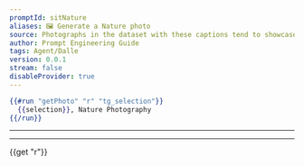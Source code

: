 ```yaml
---
promptId: sitNature
aliases: 🖼️ Generate a Nature photo
source: Photographs in the dataset with these captions tend to showcase animals/nature in extraordinary positions and situations, works similarly to “Award-Winning” but is only for nature. This will also make animals/nature look more real and accurate.
author: Prompt Engineering Guide
tags: Agent/Dalle
version: 0.0.1
stream: false
disableProvider: true
---
```


```handlebars
{{#run "getPhoto" "r" "tg_selection"}}
  {{selection}}, Nature Photography
{{/run}}
```

---

---

{{get "r"}}
